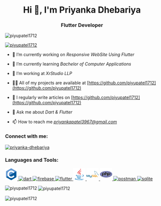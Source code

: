 <h1 align="center">Hi 👋, I'm Priyanka Dhebariya</h1>
<h3 align="center">Flutter Developer</h3>

<p align="left"> <img src="https://komarev.com/ghpvc/?username=piyupatel1712&label=Profile%20views&color=0e75b6&style=flat" alt="piyupatel1712" /> </p>

<p align="left"> <a href="https://github.com/ryo-ma/github-profile-trophy"><img src="https://github-profile-trophy.vercel.app/?username=piyupatel1712" alt="piyupatel1712" /></a> </p>


- 🔭 I’m currently working on *Responsive WebSite Using Flutter*

- 🌱 I’m currently learning *Bachelor of Computer Applications*
  
-  🏬 I’m working at *XrStudio LLP*

- 👨‍💻 All of my projects are available at [https://github.com/piyupatel1712](https://github.com/piyupatel1712)

- 📝 I regularly write articles on [https://github.com/piyupatel1712](https://github.com/piyupatel1712)

- 💬 Ask me about *Dart & Flutter*

- 📫 How to reach me *priyankapatel3967@gmail.com*

<h3 align="left">Connect with me:</h3>
<p align="left">

<a href="https://linkedin.com/in/priyanka-dhebariya" target="blank"><img align="center" src="https://raw.githubusercontent.com/rahuldkjain/github-profile-readme-generator/master/src/images/icons/Social/linked-in-alt.svg" alt="priyanka-dhebariya" height="30" width="40" /></a>

</p>

<h3 align="left">Languages and Tools:</h3>
<p align="left"> <a href="https://www.cprogramming.com/" target="_blank" rel="noreferrer"> <img src="https://raw.githubusercontent.com/devicons/devicon/master/icons/c/c-original.svg" alt="c" width="40" height="40"/> </a> <a href="https://dart.dev" target="_blank" rel="noreferrer"> <img src="https://www.vectorlogo.zone/logos/dartlang/dartlang-icon.svg" alt="dart" width="40" height="40"/> </a> <a href="https://firebase.google.com/" target="_blank" rel="noreferrer"> <img src="https://www.vectorlogo.zone/logos/firebase/firebase-icon.svg" alt="firebase" width="40" height="40"/> </a> <a href="https://flutter.dev" target="_blank" rel="noreferrer"> <img src="https://www.vectorlogo.zone/logos/flutterio/flutterio-icon.svg" alt="flutter" width="40" height="40"/> </a> <a href="https://www.java.com" target="_blank" rel="noreferrer"> <img src="https://raw.githubusercontent.com/devicons/devicon/master/icons/java/java-original.svg" alt="java" width="40" height="40"/> </a> <a href="https://www.mysql.com/" target="_blank" rel="noreferrer"> <img src="https://raw.githubusercontent.com/devicons/devicon/master/icons/mysql/mysql-original-wordmark.svg" alt="mysql" width="40" height="40"/> </a> <a href="https://www.php.net" target="_blank" rel="noreferrer"> <img src="https://raw.githubusercontent.com/devicons/devicon/master/icons/php/php-original.svg" alt="php" width="40" height="40"/> </a> <a href="https://postman.com" target="_blank" rel="noreferrer"> <img src="https://www.vectorlogo.zone/logos/getpostman/getpostman-icon.svg" alt="postman" width="40" height="40"/> </a> <a href="https://www.sqlite.org/" target="_blank" rel="noreferrer"> <img src="https://www.vectorlogo.zone/logos/sqlite/sqlite-icon.svg" alt="sqlite" width="40" height="40"/> </a> </p>

<p><img align="left" src="https://github-readme-stats.vercel.app/api/top-langs?username=piyupatel1712&show_icons=true&locale=en&layout=compact" alt="piyupatel1712" /></p>

<p>&nbsp;<img align="center" src="https://github-readme-stats.vercel.app/api?username=piyupatel1712&show_icons=true&locale=en" alt="piyupatel1712" /></p>

<p><img align="center" src="https://github-readme-streak-stats.herokuapp.com/?user=piyupatel1712&" alt="piyupatel1712" /></p>
